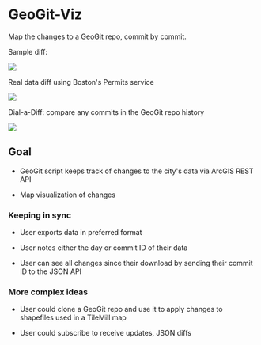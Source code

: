 # GeoGit-Viz

Map the changes to a <a href="http://geogit.org">GeoGit</a> repo, commit by commit.

Sample diff:

<img src="https://raw.github.com/mapmeld/geogit-viz/master/screenshot.png"/>

Real data diff using Boston's Permits service

<img src="https://raw.github.com/mapmeld/geogit-viz/master/permitdiff.png"/>

Dial-a-Diff: compare any commits in the GeoGit repo history

<img src="https://raw.github.com/mapmeld/geogit-viz/master/dialadiff.png"/>


## Goal

* GeoGit script keeps track of changes to the city's data via ArcGIS REST API

* Map visualization of changes

### Keeping in sync

* User exports data in preferred format

* User notes either the day or commit ID of their data

* User can see all changes since their download by sending their commit ID to the JSON API

### More complex ideas

* User could clone a GeoGit repo and use it to apply changes to shapefiles used in a TileMill map

* User could subscribe to receive updates, JSON diffs